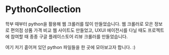 # PythonCollection

학부 때부터 python을 활용해 웹 크롤러를 많이 만들었습니다.
웹 크롤러로 모은 정보로 편의점 상품 가격 비교 웹 사이트도 만들었고, 
UXUI 에이전시를 다닐 때도 프로젝트에 참여할 때 종종 구글 플레이스토어 리뷰 크롤러를 만들었습니다.

여기 저기 흩어져 있던 python 파일들을 한 곳에 모아보고자 합니다. :)
